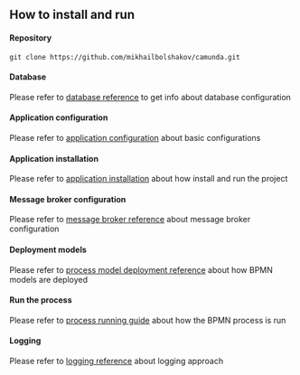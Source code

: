 ## How to install and run

#### Repository

````
git clone https://github.com/mikhailbolshakov/camunda.git
````

#### Database

Please refer to [database reference](./docs/database.md) to get info about database configuration 

#### Application configuration

Please refer to [application configuration](./docs/application-configuration.md) about basic configurations

#### Application installation

Please refer to [application installation](./docs/installation.md) about how install and run the project

#### Message broker configuration

Please refer to [message broker reference](./docs/message-broker.md) about message broker configuration

#### Deployment models

Please refer to [process model deployment reference](./docs/deployment.md) about how BPMN models are deployed

#### Run the process

Please refer to [process running guide](./docs/process-run.md) about how the BPMN process is run

#### Logging

Please refer to [logging reference](./docs/logging.md) about logging approach 



